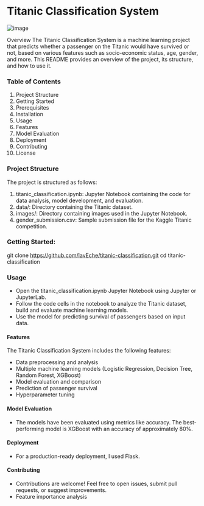 # Titanic Classification System
![image](https://github.com/lavEche/bharat-ds-task-2/assets/124572155/d42557ed-f295-4826-a30b-8fb66d93a03d)


Overview
The Titanic Classification System is a machine learning project that predicts whether a passenger on the Titanic would have survived or not, based on various features such as socio-economic status, age, gender, and more. This README provides an overview of the project, its structure, and how to use it.

### Table of Contents
1. Project Structure
2. Getting Started
3. Prerequisites
4. Installation
5. Usage
6. Features
7. Model Evaluation
8. Deployment
9. Contributing
10. License

### Project Structure
The project is structured as follows:

1. titanic_classification.ipynb: Jupyter Notebook containing the code for data analysis, model development, and evaluation.
2. data/: Directory containing the Titanic dataset.
3. images/: Directory containing images used in the Jupyter Notebook.
4. gender_submission.csv: Sample submission file for the Kaggle Titanic competition.

### Getting Started:

git clone https://github.com/lavEche/titanic-classification.git
cd titanic-classification 

### Usage
- Open the titanic_classification.ipynb Jupyter Notebook using Jupyter or JupyterLab.
- Follow the code cells in the notebook to analyze the Titanic dataset, build and evaluate machine learning models.
- Use the model for predicting survival of passengers based on input data.

#### Features
The Titanic Classification System includes the following features:

- Data preprocessing and analysis
- Multiple machine learning models (Logistic Regression, Decision Tree, Random Forest, XGBoost)
- Model evaluation and comparison
- Prediction of passenger survival
- Hyperparameter tuning

#### Model Evaluation
- The models have been evaluated using metrics like accuracy. The best-performing model is XGBoost with an accuracy of approximately 80%.

#### Deployment
- For a production-ready deployment, I used Flask.
#### Contributing
- Contributions are welcome! Feel free to open issues, submit pull requests, or suggest improvements.
- Feature importance analysis

